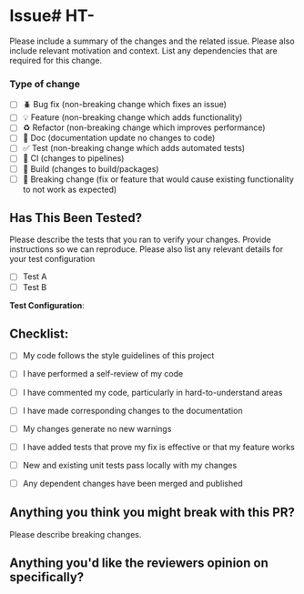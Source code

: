 <!--- Include Jira Link --->
# Issue# HT-

Please include a summary of the changes and the related issue. Please also include relevant motivation and context. List any dependencies that are required for this change.

### Type of change

<!--- Please delete options that are not relevant. --->

- [ ] :beetle: Bug fix (non-breaking change which fixes an issue)
- [ ] :bulb: Feature (non-breaking change which adds functionality)
- [ ] :recycle: Refactor (non-breaking change which improves performance)
- [ ] :page_facing_up: Doc (documentation update no changes to code)
- [ ] :white_check_mark: Test (non-breaking change which adds automated tests)
- [ ] :repeat: CI (changes to pipelines)
- [ ] :signal_strength: Build (changes to build/packages)
- [ ] :construction: Breaking change (fix or feature that would cause existing functionality to not work as expected)

## Has This Been Tested?
<!--- If no tests, you may delete this section --->

Please describe the tests that you ran to verify your changes. Provide instructions so we can reproduce. Please also list any relevant details for your test configuration

- [ ] Test A
- [ ] Test B

**Test Configuration**:

<!--- Any additional configuration that's needed for reviewers to run tests? If not can be deleted --->

## Checklist:

- [ ] My code follows the style guidelines of this project
- [ ] I have performed a self-review of my code
- [ ] I have commented my code, particularly in hard-to-understand areas
- [ ] I have made corresponding changes to the documentation
- [ ] My changes generate no new warnings
- [ ] I have added tests that prove my fix is effective or that my feature works
- [ ] New and existing unit tests pass locally with my changes
- [ ] Any dependent changes have been merged and published


## Anything you think you might break with this PR?

Please describe breaking changes.

## Anything you'd like the reviewers opinion on specifically?
<!--- Ask any specific questions you may have here --->
